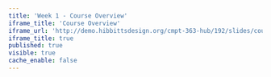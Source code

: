 ```yaml
---
title: 'Week 1 - Course Overview'
iframe_title: 'Course Overview'
iframe_url: 'http://demo.hibbittsdesign.org/cmpt-363-hub/192/slides/course-overview'
iframe_title: true
published: true
visible: true
cache_enable: false
---
```

